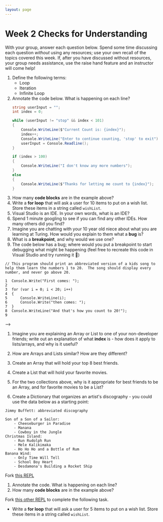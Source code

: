 ```yaml
---
layout: page
---
```


# Week 2 Checks for Understanding

With your group, answer each question below.  Spend some time discussing each question _without_ using any resources; use your own recall of the topics covered this week.  If, after you have discussed without resources, your group needs assistance, use the raise hand feature and an instructor will come help!

1. Define the following terms:
    * Loop
    * Iteration
    * Infinite Loop
1. Annotate the code below.  What is happening on each line?
    ```c#
    string userInput = "";
    int index = 0;

    while (userInput != "stop" && index < 101)
    {
        Console.WriteLine($"Current Count is: {index}");
        index++;
        Console.WriteLine("Enter to continue counting, 'stop' to exit");
        userInput = Console.Readline();
    }

    if (index > 100)
    {
        Console.WriteLine("I don't know any more numbers");
    }
    else
    {
        Console.WriteLine($"Thanks for letting me count to {index}");
    }
    ```
1. How many **code blocks** are in the example above?
1. Write a **for loop** that will ask a user for 10 items to put on a wish list.  Store these items in a string called `wishList`.
1. Visual Studio is an IDE.  In your own words, what is an IDE?
1. Spend 1 minute googling to see if you can find any other IDEs. How many others did you find?
1. Imagine you are chatting with your 10 year old niece about what you are learning at Turing.  How would you explain to them what a **bug** is?
1. What is a **breakpoint**, and why would we use one?
1. The code below has a bug; where would you put a breakpoint to start debugging what might be happening (feel free to recreate this code in Visual Studio and try running it 🙂)

```
// This program should print an abbreviated version of a kids song to help them learn the numbers 1 to 20.  The song should display every number, and never go above 20.

1  Console.Write("First comes: ");
2  
3  for (var i = 0; i < 20; i++)
4  {
5      Console.WriteLine(i);
6      Console.Write("then comes: ");
7  }
8  Console.WriteLine("And that's how you count to 20!");
9
```
 -->

1. Imagine you are explaining an Array or List to one of your non-developer friends; write out an explanation of what **index** is - how does it apply to lists/arrays, and why is it useful?

1. How are Arrays and Lists similar?  How are they different?

1. Create an Array that will hold your top 8 best friends.

1. Create a List that will hold your favorite movies.

1. For the two collections above, why is it appropriate for best friends to be an Array, and for favorite movies to be a List?

1. Create a Dictionary that organizes an artist's discography - you could use the data below as a starting point:
```
Jimmy Buffett: abbreviated discography

Son of a Son of a Sailor:
    - Cheeseburger in Paradise
    - Manana
    - Cowboy in the Jungle
Christmas Island:
    - Run Rudolph Run
    - Mele Kalikimaka
    - Ho Ho Ho and a Bottle of Rum
Banana Wind:
    - Only Time Will Tell
    - School Boy Heart
    - Desdamona's Building a Rocket Ship
```

Fork [this REPL](https://replit.com/@launch-team/M1W2-CFUReview1) 
1. Annotate the code. What is happening on each line?
1. How many **code blocks** are in the example above?

Fork [this other REPL](https://replit.com/@launch-team/M1W2-CFUReview2) to complete the following task.
* Write a **for loop** that will ask a user for 5 items to put on a wish list.  Store these items in a string called `wishList`.
